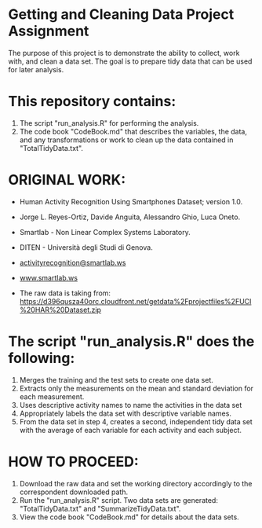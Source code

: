 # Getting and Cleaning Data Project Assignment

The purpose of this project is to demonstrate the ability to collect, work with, and clean a data set. 
The goal is to prepare tidy data that can be used for later analysis. 

# This repository contains: 

1) The script "run_analysis.R" for performing the analysis.
2) The code book "CodeBook.md" that describes the variables, the data, and any transformations or work to clean up 
   the data contained in "TotalTidyData.txt".
   
# ORIGINAL WORK:

* Human Activity Recognition Using Smartphones Dataset; version 1.0.
* Jorge L. Reyes-Ortiz, Davide Anguita, Alessandro Ghio, Luca Oneto. 
* Smartlab - Non Linear Complex Systems Laboratory. 
* DITEN - Università degli Studi di Genova. 
* activityrecognition@smartlab.ws
* www.smartlab.ws

* The raw data is taking from: https://d396qusza40orc.cloudfront.net/getdata%2Fprojectfiles%2FUCI%20HAR%20Dataset.zip

# The script "run_analysis.R" does the following:

1) Merges the training and the test sets to create one data set.
2) Extracts only the measurements on the mean and standard deviation for each measurement.
3) Uses descriptive activity names to name the activities in the data set
4) Appropriately labels the data set with descriptive variable names.
5) From the data set in step 4, creates a second, independent tidy data set with the average of each variable for each activity 
   and each subject.

# HOW TO PROCEED:

1) Download the raw data and set the working directory accordingly to the correspondent downloaded path.
2) Run the "run_analysis.R" script. Two data sets are generated: "TotalTidyData.txt" and "SummarizeTidyData.txt".
3) View the code book "CodeBook.md" for details about the data sets.

